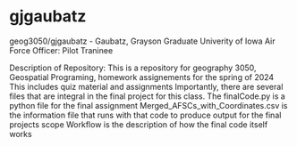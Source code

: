 # gjgaubatz
geog3050/gjgaubatz - Gaubatz, Grayson
Graduate Univerity of Iowa 
Air Force Officer: Pilot Traninee 

Description of Repository:
This is a repository for geography 3050, Geospatial Programing, homework assignements for the spring of 2024
This includes quiz material and assignments
Importantly, there are several files that are integral in the final project for this class. 
The finalCode.py is a python file for the final assignment
Merged_AFSCs_with_Coordinates.csv is the information file that runs with that code to produce output for the final projects scope
Workflow is the description of how the final code itself works
